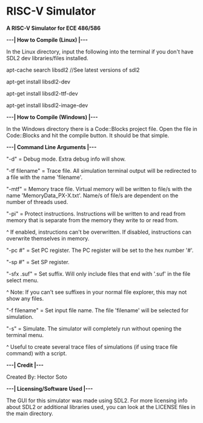 # RISC-V Simulator
**A RISC-V Simulator for ECE 486/586**

**---| How to Compile (Linux) |---**

In the Linux directory, input the following into the terminal if you don't have SDL2 dev libraries/files installed.

apt-cache search libsdl2            //See latest versions of sdl2

apt-get install libsdl2-dev

apt-get install libsdl2-ttf-dev

apt-get install libsdl2-image-dev

**---| How to Compile (Windows) |---**

In the Windows directory there is a Code::Blocks project file.
Open the file in Code::Blocks and hit the compile button. It should be that simple.

**---| Command Line Arguments |---**

"-d" = Debug mode. Extra debug info will show.

"-tf filename" = Trace file. All simulation terminal output will be redirected to a file with the name 'filename'.

"-mtf" = Memory trace file. Virtual memory will be written to file/s with the name 'MemoryData_PX-X.txt'. Name/s of file/s are dependent on the number of threads used.

"-pi" = Protect instructions. Instructions will be written to and read from memory that is separate from the memory they write to or read from.

^ If enabled, instructions can't be overwritten. If disabled, instructions can overwrite themselves in memory.

"-pc #" = Set PC register. The PC register will be set to the hex number '#'.

"-sp #" = Set SP register.

"-sfx .suf" = Set suffix. Will only include files that end with '.suf' in the file select menu.

^ Note: If you can't see suffixes in your normal file explorer, this may not show any files.

"-f filename" = Set input file name. The file 'filename' will be selected for simulation.

"-s" = Simulate. The simulator will completely run without opening the terminal menu.

^ Useful to create several trace files of simulations (if using trace file command) with a script.

**---| Credit |---**

Created By: Hector Soto

**---| Licensing/Software Used |---**

The GUI for this simulator was made using SDL2. For more licensing info about SDL2 or additional libraries used, you can look at the LICENSE files in the main directory.
